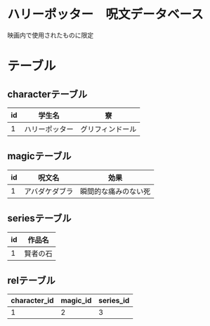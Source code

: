 # ハリーポッター　呪文データベース
映画内で使用されたものに限定


# テーブル

## characterテーブル

| id | 学生名 | 寮 |
| ---- | ---- | ---- |
| 1 | ハリーポッター | グリフィンドール | 


## magicテーブル

| id | 呪文名 | 効果 |
| ---- | ---- | ---- |
| 1 | アバダケダブラ | 瞬間的な痛みのない死 | 


## seriesテーブル

| id | 作品名 |
| ---- | ---- |
| 1 | 賢者の石 |


## relテーブル

| character_id | magic_id | series_id |
| ---- | ---- | ---- |
| 1 | 2 | 3 |